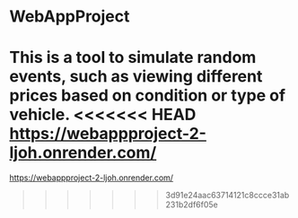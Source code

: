 # WebAppProject
This is a tool to simulate random events, such as viewing different prices based on condition or type of vehicle.
<<<<<<< HEAD
https://webappproject-2-ljoh.onrender.com/
=======
https://webappproject-2-ljoh.onrender.com/
>>>>>>> 3d91e24aac63714121c8ccce31ab231b2df6f05e
